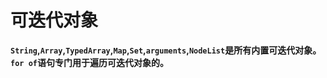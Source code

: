 # 可迭代对象
**`String`,`Array`,`TypedArray`,`Map`,`Set`,`arguments`,`NodeList`是所有内置可迭代对象。`for of`语句专门用于遍历可迭代对象的。**